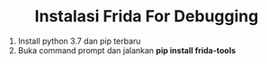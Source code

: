 <h1 align="center">Instalasi Frida For Debugging</h1>

1. Install python 3.7 dan pip terbaru
2. Buka command prompt dan jalankan **pip install frida-tools**